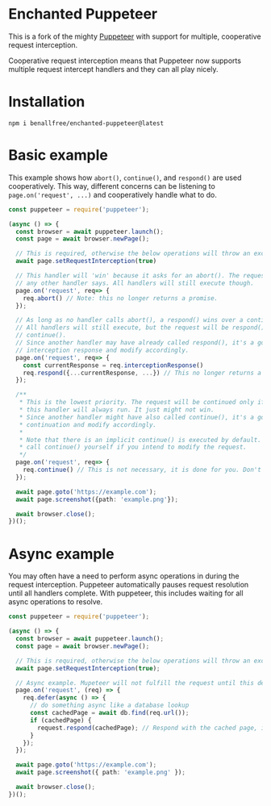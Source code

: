 # Enchanted Puppeteer

This is a fork of the mighty [Puppeteer](https://github.com/puppeteer/puppeteer) with support for multiple, cooperative request
interception.

Cooperative request interception means that Puppeteer now supports multiple request intercept handlers and they can all play nicely.

# Installation

```
npm i benallfree/enchanted-puppeteer@latest
```

# Basic example

This example shows how `abort()`, `continue()`, and `respond()` are used cooperatively. This way, different
concerns can be listening to `page.on('request', ...)` and cooperatively handle what to do.

```typescript
const puppeteer = require('puppeteer');

(async () => {
  const browser = await puppeteer.launch();
  const page = await browser.newPage();

  // This is required, otherwise the below operations will throw an exception.
  await page.setRequestInterception(true)

  // This handler will 'win' because it asks for an abort(). The request will be aborted no matter what
  // any other handler says. All handlers will still execute though.
  page.on('request', req=> {
    req.abort() // Note: this no longer returns a promise.
  });

  // As long as no handler calls abort(), a respond() wins over a continue().
  // All handlers will still execute, but the request will be respond()'d even if another handler calls
  // continue().
  // Since another handler may have already called respond(), it's a good idea to check the current
  // interception response and modify accordingly.
  page.on('request', req=> {
    const currentResponse = req.interceptionResponse()
    req.respond({...currentResponse, ...}) // This no longer returns a promise
  });

  /**
   * This is the lowest priority. The request will be continued only if no abort() or respond(), but
   * this handler will always run. It just might not win.
   * Since another handler might have also called continue(), it's a good idea to check the current
   * continuation and modify accordingly.
   *
   * Note that there is an implicit continue() is executed by default. Therefore, you only need to
   * call continue() yourself if you intend to modify the request.
   */
  page.on('request', req=> {
    req.continue() // This is not necessary, it is done for you. Don't bother. Also, it doesn't return a promise.
  });

  await page.goto('https://example.com');
  await page.screenshot({path: 'example.png'});

  await browser.close();
})();
```

# Async example

You may often have a need to perform async operations in during the request interception. Puppeteer
automatically pauses request resolution until all handlers complete. With puppeteer, this includes
waiting for all async operations to resolve.

```typescript
const puppeteer = require('puppeteer');

(async () => {
  const browser = await puppeteer.launch();
  const page = await browser.newPage();

  // This is required, otherwise the below operations will throw an exception.
  await page.setRequestInterception(true);

  // Async example. Mupeteer will not fulfill the request until this deferred operation has been completed
  page.on('request', (req) => {
    req.defer(async () => {
      // do something async like a database lookup
      const cachedPage = await db.find(req.url());
      if (cachedPage) {
        request.respond(cachedPage); // Respond with the cached page, if available
      }
    });
  });

  await page.goto('https://example.com');
  await page.screenshot({ path: 'example.png' });

  await browser.close();
})();
```
